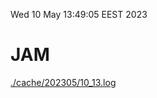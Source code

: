 Wed 10 May 13:49:05 EEST 2023
# JAM
<a href='./cache/202305/10_13.log'>./cache/202305/10_13.log</a>
